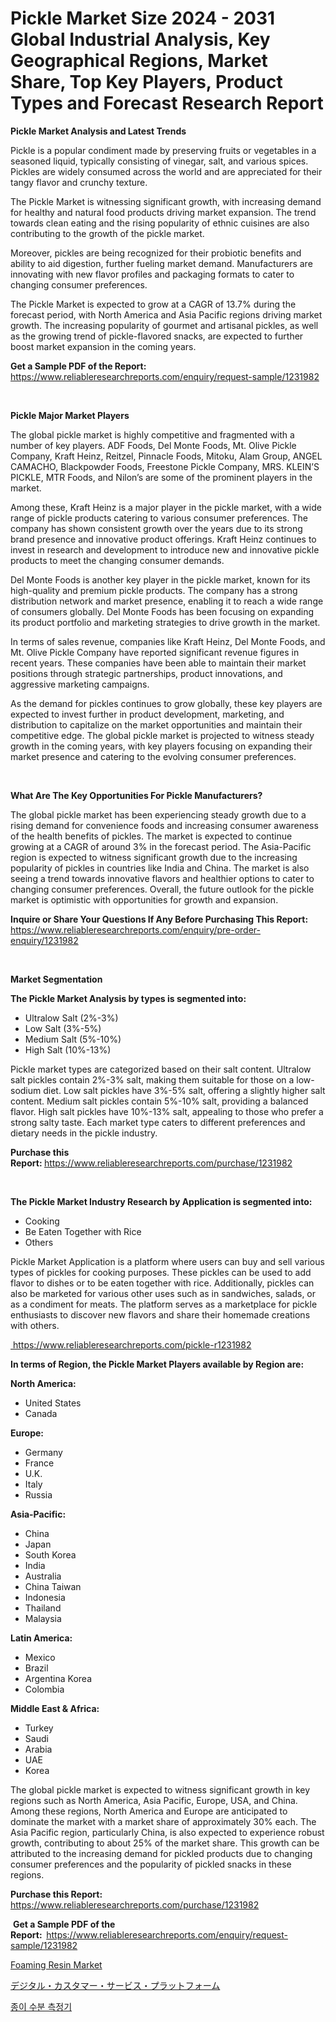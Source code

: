 <p><h1>Pickle Market Size 2024 - 2031 Global Industrial Analysis, Key Geographical Regions, Market Share, Top Key Players, Product Types and Forecast Research Report</h1></p><p><strong>Pickle Market Analysis and Latest Trends</strong></p>
<p><p>Pickle is a popular condiment made by preserving fruits or vegetables in a seasoned liquid, typically consisting of vinegar, salt, and various spices. Pickles are widely consumed across the world and are appreciated for their tangy flavor and crunchy texture.</p><p>The Pickle Market is witnessing significant growth, with increasing demand for healthy and natural food products driving market expansion. The trend towards clean eating and the rising popularity of ethnic cuisines are also contributing to the growth of the pickle market.</p><p>Moreover, pickles are being recognized for their probiotic benefits and ability to aid digestion, further fueling market demand. Manufacturers are innovating with new flavor profiles and packaging formats to cater to changing consumer preferences.</p><p>The Pickle Market is expected to grow at a CAGR of 13.7% during the forecast period, with North America and Asia Pacific regions driving market growth. The increasing popularity of gourmet and artisanal pickles, as well as the growing trend of pickle-flavored snacks, are expected to further boost market expansion in the coming years.</p></p>
<p><strong>Get a Sample PDF of the Report:&nbsp;</strong> <a href="https://www.reliableresearchreports.com/enquiry/request-sample/1231982">https://www.reliableresearchreports.com/enquiry/request-sample/1231982</a></p>
<p>&nbsp;</p>
<p><strong>Pickle Major Market Players</strong></p>
<p><p>The global pickle market is highly competitive and fragmented with a number of key players. ADF Foods, Del Monte Foods, Mt. Olive Pickle Company, Kraft Heinz, Reitzel, Pinnacle Foods, Mitoku, Alam Group, ANGEL CAMACHO, Blackpowder Foods, Freestone Pickle Company, MRS. KLEIN’S PICKLE, MTR Foods, and Nilon’s are some of the prominent players in the market.</p><p>Among these, Kraft Heinz is a major player in the pickle market, with a wide range of pickle products catering to various consumer preferences. The company has shown consistent growth over the years due to its strong brand presence and innovative product offerings. Kraft Heinz continues to invest in research and development to introduce new and innovative pickle products to meet the changing consumer demands.</p><p>Del Monte Foods is another key player in the pickle market, known for its high-quality and premium pickle products. The company has a strong distribution network and market presence, enabling it to reach a wide range of consumers globally. Del Monte Foods has been focusing on expanding its product portfolio and marketing strategies to drive growth in the market.</p><p>In terms of sales revenue, companies like Kraft Heinz, Del Monte Foods, and Mt. Olive Pickle Company have reported significant revenue figures in recent years. These companies have been able to maintain their market positions through strategic partnerships, product innovations, and aggressive marketing campaigns.</p><p>As the demand for pickles continues to grow globally, these key players are expected to invest further in product development, marketing, and distribution to capitalize on the market opportunities and maintain their competitive edge. The global pickle market is projected to witness steady growth in the coming years, with key players focusing on expanding their market presence and catering to the evolving consumer preferences.</p></p>
<p>&nbsp;</p>
<p><strong>What Are The Key Opportunities For Pickle Manufacturers?</strong></p>
<p><p>The global pickle market has been experiencing steady growth due to a rising demand for convenience foods and increasing consumer awareness of the health benefits of pickles. The market is expected to continue growing at a CAGR of around 3% in the forecast period. The Asia-Pacific region is expected to witness significant growth due to the increasing popularity of pickles in countries like India and China. The market is also seeing a trend towards innovative flavors and healthier options to cater to changing consumer preferences. Overall, the future outlook for the pickle market is optimistic with opportunities for growth and expansion.</p></p>
<p><strong>Inquire or Share Your Questions If Any Before Purchasing This Report:</strong> <a href="https://www.reliableresearchreports.com/enquiry/pre-order-enquiry/1231982">https://www.reliableresearchreports.com/enquiry/pre-order-enquiry/1231982</a></p>
<p>&nbsp;</p>
<p><strong>Market Segmentation</strong></p>
<p><strong>The Pickle Market Analysis by types is segmented into:</strong></p>
<p><ul><li>Ultralow Salt (2%-3%)</li><li>Low Salt (3%-5%)</li><li>Medium Salt (5%-10%)</li><li>High Salt (10%-13%)</li></ul></p>
<p><p>Pickle market types are categorized based on their salt content. Ultralow salt pickles contain 2%-3% salt, making them suitable for those on a low-sodium diet. Low salt pickles have 3%-5% salt, offering a slightly higher salt content. Medium salt pickles contain 5%-10% salt, providing a balanced flavor. High salt pickles have 10%-13% salt, appealing to those who prefer a strong salty taste. Each market type caters to different preferences and dietary needs in the pickle industry.</p></p>
<p><strong>Purchase this Report:&nbsp;</strong><a href="https://www.reliableresearchreports.com/purchase/1231982">https://www.reliableresearchreports.com/purchase/1231982</a></p>
<p>&nbsp;</p>
<p><strong>The Pickle Market Industry Research by Application is segmented into:</strong></p>
<p><ul><li>Cooking</li><li>Be Eaten Together with Rice</li><li>Others</li></ul></p>
<p><p>Pickle Market Application is a platform where users can buy and sell various types of pickles for cooking purposes. These pickles can be used to add flavor to dishes or to be eaten together with rice. Additionally, pickles can also be marketed for various other uses such as in sandwiches, salads, or as a condiment for meats. The platform serves as a marketplace for pickle enthusiasts to discover new flavors and share their homemade creations with others.</p></p>
<p><a href="https://www.reliableresearchreports.com/pickle-r1231982">&nbsp;https://www.reliableresearchreports.com/pickle-r1231982</a></p>
<p><strong>In terms of Region, the Pickle Market Players available by Region are:</strong></p>
<p>
    <p> <strong> North America: </strong>
        <ul>
            <li>United States</li>
            <li>Canada</li>
        </ul>
        </p> 
    <p> <strong> Europe: </strong>
        <ul>
            <li>Germany</li>
            <li>France</li>
            <li>U.K.</li>
            <li>Italy</li>
            <li>Russia</li>
        </ul>
        </p> 
    <p> <strong> Asia-Pacific: </strong>
        <ul>
            <li>China</li>
            <li>Japan</li>
            <li>South Korea</li>
            <li>India</li>
            <li>Australia</li>
            <li>China Taiwan</li>
            <li>Indonesia</li>
            <li>Thailand</li>
            <li>Malaysia</li>
        </ul>
        </p> 
    <p> <strong> Latin America: </strong>
        <ul>
            <li>Mexico</li>
            <li>Brazil</li>
            <li>Argentina Korea</li>
            <li>Colombia</li>
        </ul>
        </p> 
    <p> <strong> Middle East & Africa: </strong>
        <ul>
            <li>Turkey</li>
            <li>Saudi</li>
            <li>Arabia</li>
            <li>UAE</li>
            <li>Korea</li>
        </ul>
    </p>
    </p>
<p><p>The global pickle market is expected to witness significant growth in key regions such as North America, Asia Pacific, Europe, USA, and China. Among these regions, North America and Europe are anticipated to dominate the market with a market share of approximately 30% each. The Asia Pacific region, particularly China, is also expected to experience robust growth, contributing to about 25% of the market share. This growth can be attributed to the increasing demand for pickled products due to changing consumer preferences and the popularity of pickled snacks in these regions.</p></p>
<p><strong>Purchase this Report: </strong><a href="https://www.reliableresearchreports.com/purchase/1231982">https://www.reliableresearchreports.com/purchase/1231982</a></p>
<p>&nbsp;<strong>Get a Sample PDF of the Report:&nbsp;&nbsp;</strong><a href="https://www.reliableresearchreports.com/enquiry/request-sample/1231982">https://www.reliableresearchreports.com/enquiry/request-sample/1231982</a></p>
<p><strong></strong></p>
<p><p><a href="https://chivalrous-flock-a86.notion.site/Foaming-Resin-Market-Centers-on-Aspects-such-as-Market-Growth-Market-Share-Market-Opportunity-and-7dcf592decc34fb2ab6353e50bcf5014">Foaming Resin Market</a></p><p><a href="https://medium.com/@joshdavis1926/%E3%83%87%E3%82%B8%E3%82%BF%E3%83%AB%E9%A1%A7%E5%AE%A2%E3%82%B5%E3%83%BC%E3%83%93%E3%82%B9%E3%83%97%E3%83%A9%E3%83%83%E3%83%88%E3%83%95%E3%82%A9%E3%83%BC%E3%83%A0%E3%81%AE%E5%B8%82%E5%A0%B4%E3%82%B7%E3%82%A7%E3%82%A2%E3%81%AE%E9%80%B2%E5%8C%96%E3%81%A82024%E5%B9%B4%E3%81%8B%E3%82%892031%E5%B9%B4%E3%81%AE%E5%B8%82%E5%A0%B4%E6%88%90%E9%95%B7%E3%83%88%E3%83%AC%E3%83%B3%E3%83%89-56bcad24b0b2">デジタル・カスタマー・サービス・プラットフォーム</a></p><p><a href="https://medium.com/@raymondietrich7892023/%EC%A2%85%EC%9D%B4-%EC%88%98%EB%B6%84%EC%B8%A1%EC%A0%95%EA%B8%B0-%EC%8B%9C%EC%9E%A5%EC%9D%80-%EC%8B%9C%EC%9E%A5-%EC%A0%90%EC%9C%A0%EC%9C%A8-%EC%8B%9C%EC%9E%A5-%EB%8F%99%ED%96%A5-%EB%B0%8F-%EC%8B%9C%EC%9E%A5-%EC%84%B1%EC%9E%A5%EC%97%90-%EB%8C%80%ED%95%9C-%EC%A0%95%EB%B3%B4%EB%A5%BC-%EC%A0%9C%EA%B3%B5%ED%95%A9%EB%8B%88%EB%8B%A4-e9519fc91f5a">종이 수분 측정기</a></p></p>